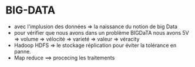 # BIG-DATA

- avec l'implusion des données => la naissance du notion de big Data
- pour vérifier que nous avons dans un problème BIGDaTA nous avons 5V
 => volume 
 => vélocité
 => varieté
 => valeur
 => véracity 
- Hadoop HDFS => le stockage réplication pour éviter la  tolérance en panne.
- Map reduce ==> procecing les traitements
